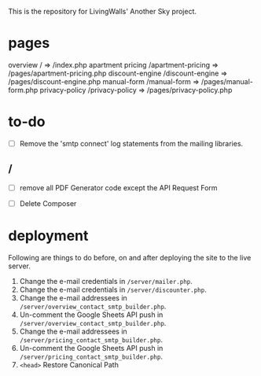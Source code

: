 
This is the repository for LivingWalls' Another Sky project.

# pages
overview
	/ => /index.php
apartment pricing
	/apartment-pricing => /pages/apartment-pricing.php
discount-engine
	/discount-engine => /pages/discount-engine.php
manual-form
	/manual-form => /pages/manual-form.php
privacy-policy
	/privacy-policy => /pages/privacy-policy.php

# to-do
- [ ] Remove the 'smtp connect' log statements from the mailing libraries.

## /
- [ ] remove all PDF Generator code except the API Request Form
- [ ] Delete Composer



# deployment
Following are things to do before, on and after deploying the site to the live server.

1. Change the e-mail credentials in `/server/mailer.php`.
2. Change the e-mail credentials in `/server/discounter.php`.
3. Change the e-mail addressees in `/server/overview_contact_smtp_builder.php`.
4. Un-comment the Google Sheets API push in `/server/overview_contact_smtp_builder.php`.
5. Change the e-mail addressees in `/server/pricing_contact_smtp_builder.php`.
6. Un-comment the Google Sheets API push in `/server/pricing_contact_smtp_builder.php`.
7. `<head>` Restore Canonical Path
